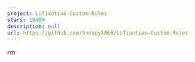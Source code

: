 ```yaml
---
project: LiTiaotiao-Custom-Rules
stars: 10409
description: null
url: https://github.com/Snoopy1866/LiTiaotiao-Custom-Rules
---
```


rm
